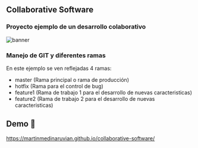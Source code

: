 ## Collaborative Software 
### Proyecto ejemplo de un desarrollo colaborativo
![banner](https://gitlab.com/martinjesusmr/pantallazos/-/raw/master/1.PNG)
### Manejo de GIT y diferentes ramas

En este ejemplo se ven reflejadas 4 ramas:
- master (Rama principal o rama de producción)
- hotfix (Rama para el control de bug)
- feature1 (Rama de trabajo 1 para el desarrollo de nuevas caracteristicas)
- feature2 (Rama de trabajo 2 para el desarrollo de nuevas caracteristicas)

## Demo 👀
https://martinmedinaruvian.github.io/collaborative-software/
